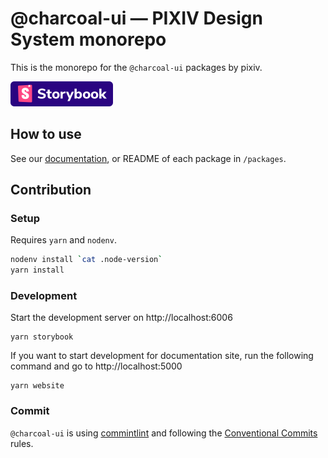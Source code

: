 # @charcoal-ui ― PIXIV Design System monorepo

This is the monorepo for the `@charcoal-ui` packages by pixiv.

<a href="https://pixiv.github.io/charcoal" target="_blank" rel="noopener noreferrer"><img src="./.storybook/badge.svg"></a>

## How to use

See our [documentation](https://pixiv.github.io/charcoal/docs), or README of each package in `/packages`.

## Contribution

### Setup

Requires `yarn` and `nodenv`.

```sh
nodenv install `cat .node-version`
yarn install
```

### Development

Start the development server on http://localhost:6006

```
yarn storybook
```

If you want to start development for documentation site, run the following command and go to http://localhost:5000

```
yarn website
```

### Commit

`@charcoal-ui` is using [commintlint](https://github.com/conventional-changelog/commitlint) and following the [Conventional Commits](https://www.conventionalcommits.org/ja/v1.0.0/) rules.
